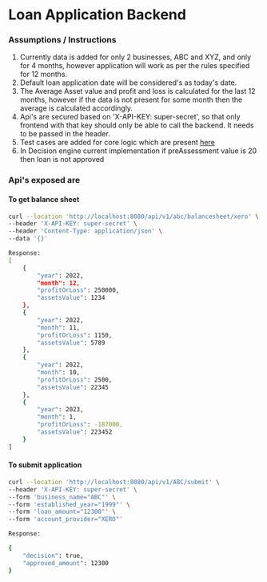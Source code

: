 # Loan Application Backend


### Assumptions / Instructions
1) Currently data is added for only 2 businesses, ABC and XYZ, and only for 4 months, however application will work as per the rules specified for 12 months.
2) Default loan application date will be considered's as today's date.
3) The Average Asset value and profit and loss is calculated for the last 12 months, however if the data is not present for some month then the average is calculated accordingly.
3) Api's are secured based on 'X-API-KEY: super-secret', so that only frontend with that key should only be able to call the backend. It needs to be passed in the header.
4) Test cases are added for core logic which are present [here](https://github.com/girishg4t/loan-application-system/blob/main/Backend/pkg/rules/rule_test.go)
5) In Decision engine current implementation if preAssessment value is 20 then loan is not approved


### Api's exposed are
#### To get balance sheet
```sh
curl --location 'http://localhost:8080/api/v1/abc/balancesheet/xero' \
--header 'X-API-KEY: super-secret' \
--header 'Content-Type: application/json' \
--data '{}'

Response:
[
    {
        "year": 2022,
        "month": 12,
        "profitOrLoss": 250000,
        "assetsValue": 1234
    },
    {
        "year": 2022,
        "month": 11,
        "profitOrLoss": 1150,
        "assetsValue": 5789
    },
    {
        "year": 2022,
        "month": 10,
        "profitOrLoss": 2500,
        "assetsValue": 22345
    },
    {
        "year": 2023,
        "month": 1,
        "profitOrLoss": -187000,
        "assetsValue": 223452
    }
]

```

#### To submit application
```sh
curl --location 'http://localhost:8080/api/v1/ABC/submit' \
--header 'X-API-KEY: super-secret' \
--form 'business_name="ABC"' \
--form 'established_year="1999"' \
--form 'loan_amount="12300"' \
--form 'account_provider="XERO"'

Response:

{
    "decision": true,
    "approved_amount": 12300
}

```